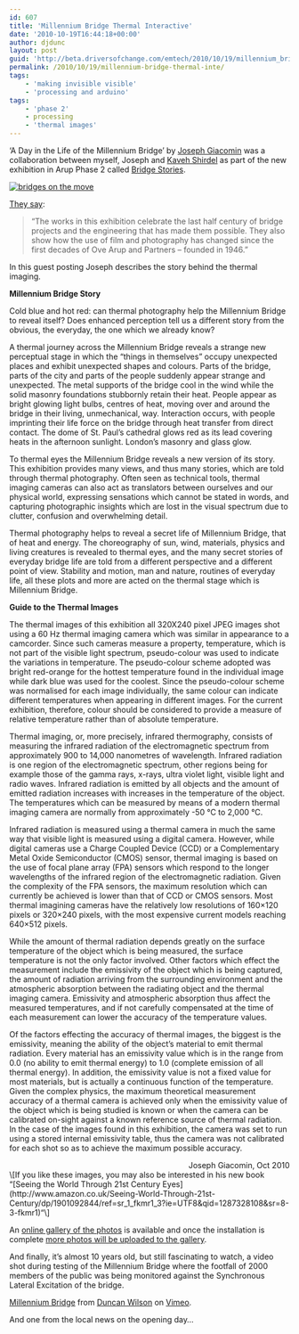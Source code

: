 ```yaml
---
id: 607
title: 'Millennium Bridge Thermal Interactive'
date: '2010-10-19T16:44:18+00:00'
author: djdunc
layout: post
guid: 'http://beta.driversofchange.com/emtech/2010/10/19/millennium_bridge_thermal_inte/'
permalink: /2010/10/19/millennium-bridge-thermal-inte/
tags:
    - 'making invisible visible'
    - 'processing and arduino'
tags:
    - 'phase 2'
    - processing
    - 'thermal images'
---
```


‘A Day in the Life of the Millennium Bridge’ by [Joseph Giacomin](http://www.perceptionenhancement.com/) was a collaboration between myself, Joseph and [Kaveh Shirdel](http://www.kavehshirdel.com/) as part of the new exhibition in Arup Phase 2 called [Bridge Stories](http://www.arup.com/News/Events_and_exhibitions/Bridge_Stories.aspx#!).

[![bridges on the move](https://i0.wp.com/farm5.static.flickr.com/4108/5097103140_f75cc242b5.jpg?resize=500%2C281)](http://www.flickr.com/photos/pseudonomad/5097103140/ "bridges on the move by pseudonomad, on Flickr")

[They say](http://www.arup.com/News/Events_and_exhibitions/Bridge_Stories.aspx#!):

> “The works in this exhibition celebrate the last half century of bridge projects and the engineering that has made them possible. They also show how the use of film and photography has changed since the first decades of Ove Arup and Partners – founded in 1946.”

In this guest posting Joseph describes the story behind the thermal imaging.

**Millennium Bridge Story**

Cold blue and hot red: can thermal photography help the Millennium Bridge to reveal itself? Does enhanced perception tell us a different story from the obvious, the everyday, the one which we already know?

A thermal journey across the Millennium Bridge reveals a strange new perceptual stage in which the “things in themselves” occupy unexpected places and exhibit unexpected shapes and colours. Parts of the bridge, parts of the city and parts of the people suddenly appear strange and unexpected. The metal supports of the bridge cool in the wind while the solid masonry foundations stubbornly retain their heat. People appear as bright glowing light bulbs, centres of heat, moving over and around the bridge in their living, unmechanical, way. Interaction occurs, with people imprinting their life force on the bridge through heat transfer from direct contact. The dome of St. Paul’s cathedral glows red as its lead covering heats in the afternoon sunlight. London’s masonry and glass glow.

To thermal eyes the Millennium Bridge reveals a new version of its story. This exhibition provides many views, and thus many stories, which are told through thermal photography. Often seen as technical tools, thermal imaging cameras can also act as translators between ourselves and our physical world, expressing sensations which cannot be stated in words, and capturing photographic insights which are lost in the visual spectrum due to clutter, confusion and overwhelming detail.

Thermal photography helps to reveal a secret life of Millennium Bridge, that of heat and energy. The choreography of sun, wind, materials, physics and living creatures is revealed to thermal eyes, and the many secret stories of everyday bridge life are told from a different perspective and a different point of view. Stability and motion, man and nature, routines of everyday life, all these plots and more are acted on the thermal stage which is Millennium Bridge.

**Guide to the Thermal Images**

The thermal images of this exhibition all 320X240 pixel JPEG images shot using a 60 Hz thermal imaging camera which was similar in appearance to a camcorder. Since such cameras measure a property, temperature, which is not part of the visible light spectrum, pseudo-colour was used to indicate the variations in temperature. The pseudo-colour scheme adopted was bright red-orange for the hottest temperature found in the individual image while dark blue was used for the coolest. Since the pseudo-colour scheme was normalised for each image individually, the same colour can indicate different temperatures when appearing in different images. For the current exhibition, therefore, colour should be considered to provide a measure of relative temperature rather than of absolute temperature.

Thermal imaging, or, more precisely, infrared thermography, consists of measuring the infrared radiation of the electromagnetic spectrum from approximately 900 to 14,000 nanometres of wavelength. Infrared radiation is one region of the electromagnetic spectrum, other regions being for example those of the gamma rays, x-rays, ultra violet light, visible light and radio waves. Infrared radiation is emitted by all objects and the amount of emitted radiation increases with increases in the temperature of the object. The temperatures which can be measured by means of a modern thermal imaging camera are normally from approximately -50 °C to 2,000 °C.

Infrared radiation is measured using a thermal camera in much the same way that visible light is measured using a digital camera. However, while digital cameras use a Charge Coupled Device (CCD) or a Complementary Metal Oxide Semiconductor (CMOS) sensor, thermal imaging is based on the use of focal plane array (FPA) sensors which respond to the longer wavelengths of the infrared region of the electromagnetic radiation. Given the complexity of the FPA sensors, the maximum resolution which can currently be achieved is lower than that of CCD or CMOS sensors. Most thermal imagining cameras have the relatively low resolutions of 160×120 pixels or 320×240 pixels, with the most expensive current models reaching 640×512 pixels.

While the amount of thermal radiation depends greatly on the surface temperature of the object which is being measured, the surface temperature is not the only factor involved. Other factors which effect the measurement include the emissivity of the object which is being captured, the amount of radiation arriving from the surrounding environment and the atmospheric absorption between the radiating object and the thermal imaging camera. Emissivity and atmospheric absorption thus affect the measured temperatures, and if not carefully compensated at the time of each measurement can lower the accuracy of the temperature values.

Of the factors effecting the accuracy of thermal images, the biggest is the emissivity, meaning the ability of the object’s material to emit thermal radiation. Every material has an emissivity value which is in the range from 0.0 (no ability to emit thermal energy) to 1.0 (complete emission of all thermal energy). In addition, the emissivity value is not a fixed value for most materials, but is actually a continuous function of the temperature. Given the complex physics, the maximum theoretical measurement accuracy of a thermal camera is achieved only when the emissivity value of the object which is being studied is known or when the camera can be calibrated on-sight against a known reference source of thermal radiation. In the case of the images found in this exhibition, the camera was set to run using a stored internal emissivity table, thus the camera was not calibrated for each shot so as to achieve the maximum possible accuracy.

<div style="text-align: right">Joseph Giacomin, Oct 2010 </div>\[If you like these images, you may also be interested in his new book “[Seeing the World Through 21st Century Eyes](http://www.amazon.co.uk/Seeing-World-Through-21st-Century/dp/1901092844/ref=sr_1_fkmr1_3?ie=UTF8&qid=1287328108&sr=8-3-fkmr1)“\]

An [online gallery of the photos](http://www.flickr.com/photos/pseudonomad/sets/72157625198297976/) is available and once the installation is complete [more photos will be uploaded to the gallery](http://www.flickr.com/photos/pseudonomad/sets/72157625203531742/with/5097103140/).

And finally, it’s almost 10 years old, but still fascinating to watch, a video shot during testing of the Millennium Bridge where the footfall of 2000 members of the public was being monitored against the Synchronous Lateral Excitation of the bridge.

[Millennium Bridge](http://vimeo.com/6804670) from [Duncan Wilson](http://vimeo.com/djdunc) on [Vimeo](http://vimeo.com).

And one from the local news on the opening day…